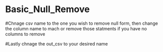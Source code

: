 # Basic_Null_Remove

#Chnage csv name to the one you wish to remove null form, then change the column name to mach or remove those statments if you have no columns to remove

#Lastly chnage the out_csv to your desired name
